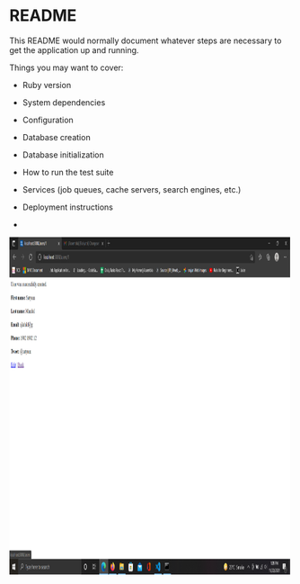 # README

This README would normally document whatever steps are necessary to get the
application up and running.

Things you may want to cover:

* Ruby version

* System dependencies

* Configuration

* Database creation

* Database initialization

* How to run the test suite

* Services (job queues, cache servers, search engines, etc.)

* Deployment instructions

*
 <img src="https://github.com/SATYAM9717069261/API/blob/master/Screenshots/1.png" alt="Loading...." width="500" height="600"> 
